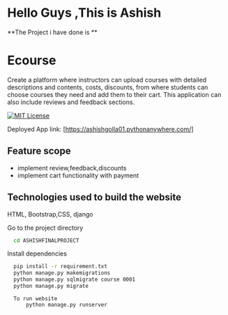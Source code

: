 # Hello Guys ,This is Ashish

**The Project i have done is **
# Ecourse
Create a platform where instructors can upload courses with detailed descriptions and contents, costs, discounts, 
from where students can choose courses they need and add them to their cart.
This application can also include reviews and feedback sections.



[![MIT License](https://img.shields.io/badge/Platform-Deployed-green.svg)](https://choosealicense.com/licenses/mit/)

Deployed App link: 
[https://ashishgolla01.pythonanywhere.com/]


## Feature scope
- implement review,feedback,discounts
- implement cart functionality with payment



## Technologies used to build the website

 HTML, Bootstrap,CSS, django



Go to the project directory

```bash
  cd ASHISHFINALPROJECT
```

Install dependencies

```bash
  pip install -r requirement.txt
  python manage.py makemigrations
  python manage.py sqlmigrate course 0001
  python manage.py migrate
```
```
  To run website 
      python manage.py runserver
```

